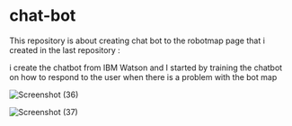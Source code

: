 # chat-bot
This repository is about creating chat bot to the robotmap page that i created in the last repository :


i create the chatbot from IBM Watson and I started by training the chatbot on how to respond to the user when there is a problem with the bot map




![Screenshot (36)](https://user-images.githubusercontent.com/85635520/125178166-d52c9e00-e1ea-11eb-8d37-63ab42a8d2eb.png)

![Screenshot (37)](https://user-images.githubusercontent.com/85635520/125178172-dc53ac00-e1ea-11eb-9790-dbc2c0568755.png)

